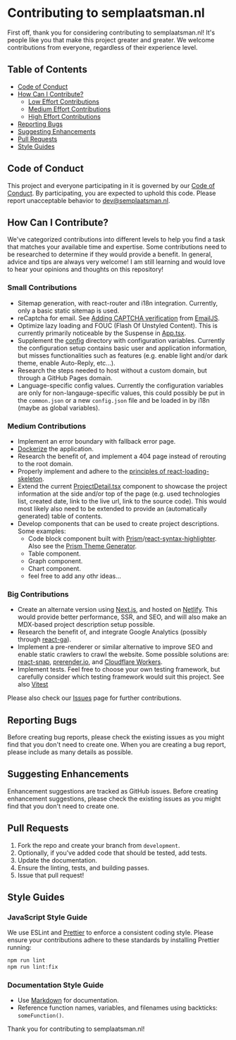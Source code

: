 # Contributing to semplaatsman.nl

First off, thank you for considering contributing to semplaatsman.nl! It's people like you that make
this project greater and greater. We welcome contributions from everyone, regardless of their
experience level.

## Table of Contents

- [Code of Conduct](#code-of-conduct)
- [How Can I Contribute?](#how-can-i-contribute)
  - [Low Effort Contributions](#small-contributions)
  - [Medium Effort Contributions](#medium-contributions)
  - [High Effort Contributions](#big-contributions)
- [Reporting Bugs](#reporting-bugs)
- [Suggesting Enhancements](#suggesting-enhancements)
- [Pull Requests](#pull-requests)
- [Style Guides](#style-guides)

## Code of Conduct

This project and everyone participating in it is governed by our
[Code of Conduct](CODE_OF_CONDUCT.md). By participating, you are expected to uphold this code.
Please report unacceptable behavior to [dev@semplaatsman.nl](mailto:dev@semplaatsman.nl).

## How Can I Contribute?

We've categorized contributions into different levels to help you find a task that matches your
available time and expertise. Some contributions need to be researched to determine if they would
provide a benefit. In general, advice and tips are always very welcome! I am still learning and
would love to hear your opinions and thoughts on this repository!

### Small Contributions

- Sitemap generation, with react-router and i18n integration. Currently, only a basic static sitemap
  is used.
- reCaptcha for email. See
  [Adding CAPTCHA verification](https://www.emailjs.com/docs/user-guide/adding-captcha-verification/)
  from [EmailJS](https://www.emailjs.com/).
- Optimize lazy loading and FOUC (Flash Of Unstyled Content). This is currently primarily noticeable
  by the Suspense in [App.tsx](./src/App.tsx).
- Supplement the [config](./src/config) directory with configuration variables. Currently the
  configuration setup contains basic user and application information, but misses functionalities
  such as features (e.g. enable light and/or dark theme, enable Auto-Reply, etc...).
- Research the steps needed to host without a custom domain, but through a GitHub Pages domain.
- Language-specific config values. Currently the configuration variables are only for non-langauge-specific values, this could possibly be put in the `common.json` or a new `config.json` file and be loaded in by i18n (maybe as global variables).

### Medium Contributions

- Implement an error boundary with fallback error page.
- [Dockerize](https://www.docker.com/) the application.
- Research the benefit of, and implement a 404 page instead of rerouting to the root domain.
- Properly implement and adhere to the
  [principles of react-loading-skeleton](https://www.npmjs.com/package/react-loading-skeleton#principles).
- Extend the current [ProjectDetail.tsx](./src/pages/ProjectDetail/ProjectDetail.tsx) component to
  showcase the project information at the side and/or top of the page (e.g. used technologies list,
  created date, link to the live url, link to the source code). This would most likely also need to
  be extended to provide an (automatically generated) table of contents.
- Develop components that can be used to create project descriptions. Some examples:
  - Code block component built with
    [Prism](https://prismjs.com/)/[react-syntax-highlighter](https://www.npmjs.com/package/react-syntax-highlighter).
    Also see the
    [Prism Theme Generator](https://k88hudson.github.io/syntax-highlighting-theme-generator/www/).
  - Table component.
  - Graph component.
  - Chart component.
  - feel free to add any othr ideas...

### Big Contributions

- Create an alternate version using [Next.js](https://nextjs.org/), and hosted on
  [Netlify](https://www.netlify.com/). This would provide better performance, SSR, and SEO, and will
  also make an MDX-based project description setup possible.
- Research the benefit of, and integrate Google Analytics (possibly through
  [react-ga](https://www.npmjs.com/package/react-ga)).
- Implement a pre-renderer or similar alternative to improve SEO and enable static crawlers to crawl
  the website. Some possible solutions are: [react-snap](https://www.npmjs.com/package/react-snap),
  [prerender.io](https://prerender.io/), and [Cloudflare Workers](https://workers.cloudflare.com/).
- Implement tests. Feel free to choose your own testing framework, but carefully consider which
  testing framework would suit this project. See also [Vitest](https://vitest.dev/)

Please also check our [Issues](https://github.com/SemPlaatsman/semplaatsman.nl/issues) page for
further contributions.

## Reporting Bugs

Before creating bug reports, please check the existing issues as you might find that you don't need
to create one. When you are creating a bug report, please include as many details as possible.

## Suggesting Enhancements

Enhancement suggestions are tracked as GitHub issues. Before creating enhancement suggestions,
please check the existing issues as you might find that you don't need to create one.

## Pull Requests

1. Fork the repo and create your branch from `development`.
2. Optionally, if you've added code that should be tested, add tests.
3. Update the documentation.
4. Ensure the linting, tests, and building passes.
5. Issue that pull request!

## Style Guides

### JavaScript Style Guide

We use ESLint and [Prettier](vscode:extension/esbenp.prettier-vscode) to enforce a consistent coding
style. Please ensure your contributions adhere to these standards by installing Prettier running:

```bash
npm run lint
npm run lint:fix
```

### Documentation Style Guide

- Use [Markdown](https://daringfireball.net/projects/markdown/) for documentation.
- Reference function names, variables, and filenames using backticks: `someFunction()`.

Thank you for contributing to semplaatsman.nl!
